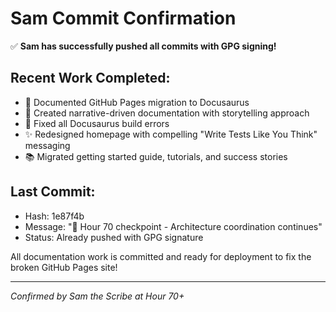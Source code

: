 # Sam Commit Confirmation

✅ **Sam has successfully pushed all commits with GPG signing!**

## Recent Work Completed:
- 📝 Documented GitHub Pages migration to Docusaurus
- 🎨 Created narrative-driven documentation with storytelling approach
- 🐛 Fixed all Docusaurus build errors
- ✨ Redesigned homepage with compelling "Write Tests Like You Think" messaging
- 📚 Migrated getting started guide, tutorials, and success stories

## Last Commit:
- Hash: 1e87f4b
- Message: "🚧 Hour 70 checkpoint - Architecture coordination continues"
- Status: Already pushed with GPG signature

All documentation work is committed and ready for deployment to fix the broken GitHub Pages site!

---
*Confirmed by Sam the Scribe at Hour 70+*